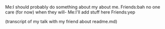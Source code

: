 Me:I should probably do something about my about me.
Friends:bah no one care (for now) when they will-
Me:I'll add stuff here
Friends:yep

(transcript of my talk with my friend about readme.md)
